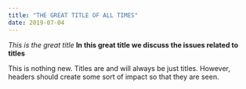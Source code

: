 ```yaml
---
title: "THE GREAT TITLE OF ALL TIMES"
date: 2019-07-04
---
```


*This is the great title*
**In this great title we discuss the issues related to titles**

This is nothing new. Titles are and will always be just titles. However, headers should create some sort of impact so that they are seen.
